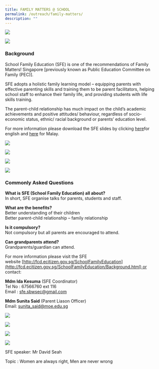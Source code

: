 ```yaml
---
title: FAMILY MATTERS @ SCHOOL
permalink: /outreach/family-matters/
description: ""
---
```

![](/images/familymatters0.jpeg)

![](/images/familymatters1.jpeg)

### Background

School Family Education (SFE) is one of the recommendations of Family Matters! Singapore \[previously known as Public Education Committee on Family (PEC)\].

SFE adopts a holistic family learning model – equipping parents with effective parenting skills and training them to be parent facilitators, helping school staff to enhance their family life, and providing students with life skills training.

The parent-child relationship has much impact on the child’s academic achievements and positive attitudes/ behaviour, regardless of socio-economic status, ethnic/ racial background or parents’ education level.

For more information please download the SFE slides by clicking [here](/files/SFE_slide_Sembawang_SS.pdf)for english and [here](/files/SFE_slide_Sembawang_SS_ML.pdf) for Malay.

![](/images/familymatters2.jpeg)

![](/images/familymatters3.jpeg)

![](/images/familymatters4.jpeg)

![](/images/familymatters5.jpeg)

### Commonly Asked Questions

**What is SFE (School Family Education) all about?**  
In short, SFE organise talks for parents, students and staff.

**What are the benefits?**  
Better understanding of their children  
Better parent-child relationship – family relationship

**Is it compulsory?**  
Not compulsory but all parents are encouraged to attend.

**Can grandparents attend?**  
Grandparents/guardian can attend.

For more information please visit the SFE website [http://fcd.ecitizen.gov.sg/SchoolFamilyEducation](http://fcd.ecitizen.gov.sg/SchoolFamilyEducation/Background.html) or contact:

**Mdm Ida Kesuma** (SFE Coordinator)  
Tel No : 67566760 ext 116  
Email : [sfe.sbwsec@gmail.com](mailto:sfe.sbwgsec@gmail.com)

**Mdm Sunita Said** (Parent Liason Officer)  
Email: [sunita\_said@moe.edu.sg](mailto:sunita_said@moe.edu.sg)

![](/images/familymatters6.jpeg)

![](/images/familymatters7.jpeg)

![](/images/familymatters8.jpeg)

![](/images/familymatters9.jpeg)


SFE speaker: Mr David Seah

Topic : Women are always right, Men are never wrong